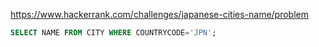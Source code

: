https://www.hackerrank.com/challenges/japanese-cities-name/problem

```sql
SELECT NAME FROM CITY WHERE COUNTRYCODE='JPN';
```
